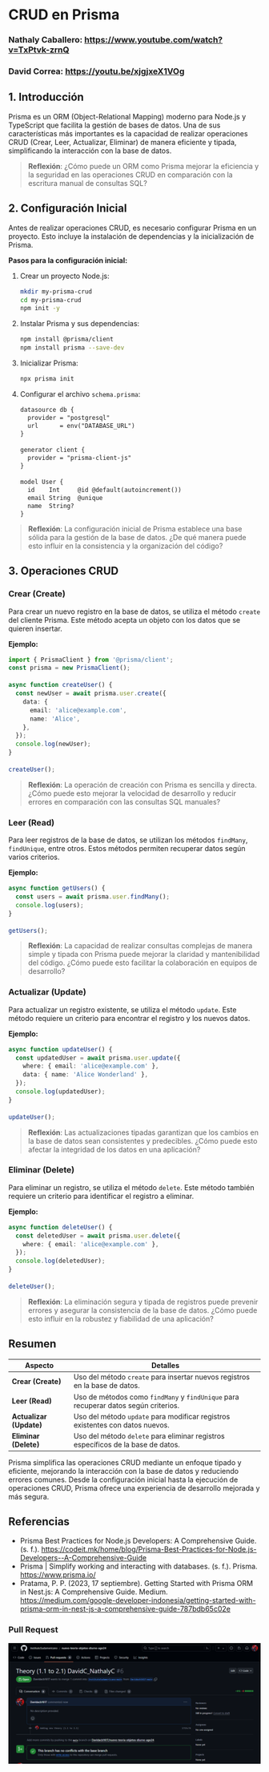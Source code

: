 # CRUD en Prisma

### Nathaly Caballero: https://www.youtube.com/watch?v=TxPtvk-zrnQ

### David Correa: https://youtu.be/xjgjxeX1VOg

## 1. Introducción

Prisma es un ORM (Object-Relational Mapping) moderno para Node.js y TypeScript que facilita la gestión de bases de datos. Una de sus características más importantes es la capacidad de realizar operaciones CRUD (Crear, Leer, Actualizar, Eliminar) de manera eficiente y tipada, simplificando la interacción con la base de datos.

> **Reflexión**: ¿Cómo puede un ORM como Prisma mejorar la eficiencia y la seguridad en las operaciones CRUD en comparación con la escritura manual de consultas SQL?

## 2. Configuración Inicial

Antes de realizar operaciones CRUD, es necesario configurar Prisma en un proyecto. Esto incluye la instalación de dependencias y la inicialización de Prisma.

**Pasos para la configuración inicial:**

1. Crear un proyecto Node.js:

   ```bash
   mkdir my-prisma-crud
   cd my-prisma-crud
   npm init -y
   ```

2. Instalar Prisma y sus dependencias:

   ```bash
   npm install @prisma/client
   npm install prisma --save-dev
   ```

3. Inicializar Prisma:

   ```bash
   npx prisma init
   ```

4. Configurar el archivo `schema.prisma`:

   ```prisma
   datasource db {
     provider = "postgresql"
     url      = env("DATABASE_URL")
   }

   generator client {
     provider = "prisma-client-js"
   }

   model User {
     id    Int     @id @default(autoincrement())
     email String  @unique
     name  String?
   }
   ```

> **Reflexión**: La configuración inicial de Prisma establece una base sólida para la gestión de la base de datos. ¿De qué manera puede esto influir en la consistencia y la organización del código?

## 3. Operaciones CRUD

### Crear (Create)

Para crear un nuevo registro en la base de datos, se utiliza el método `create` del cliente Prisma. Este método acepta un objeto con los datos que se quieren insertar.

**Ejemplo:**

```typescript
import { PrismaClient } from '@prisma/client';
const prisma = new PrismaClient();

async function createUser() {
  const newUser = await prisma.user.create({
    data: {
      email: 'alice@example.com',
      name: 'Alice',
    },
  });
  console.log(newUser);
}

createUser();
```

> **Reflexión**: La operación de creación con Prisma es sencilla y directa. ¿Cómo puede esto mejorar la velocidad de desarrollo y reducir errores en comparación con las consultas SQL manuales?

### Leer (Read)

Para leer registros de la base de datos, se utilizan los métodos `findMany`, `findUnique`, entre otros. Estos métodos permiten recuperar datos según varios criterios.

**Ejemplo:**

```typescript
async function getUsers() {
  const users = await prisma.user.findMany();
  console.log(users);
}

getUsers();
```

> **Reflexión**: La capacidad de realizar consultas complejas de manera simple y tipada con Prisma puede mejorar la claridad y mantenibilidad del código. ¿Cómo puede esto facilitar la colaboración en equipos de desarrollo?

### Actualizar (Update)

Para actualizar un registro existente, se utiliza el método `update`. Este método requiere un criterio para encontrar el registro y los nuevos datos.

**Ejemplo:**

```typescript
async function updateUser() {
  const updatedUser = await prisma.user.update({
    where: { email: 'alice@example.com' },
    data: { name: 'Alice Wonderland' },
  });
  console.log(updatedUser);
}

updateUser();
```

> **Reflexión**: Las actualizaciones tipadas garantizan que los cambios en la base de datos sean consistentes y predecibles. ¿Cómo puede esto afectar la integridad de los datos en una aplicación?

### Eliminar (Delete)

Para eliminar un registro, se utiliza el método `delete`. Este método también requiere un criterio para identificar el registro a eliminar.

**Ejemplo:**

```typescript
async function deleteUser() {
  const deletedUser = await prisma.user.delete({
    where: { email: 'alice@example.com' },
  });
  console.log(deletedUser);
}

deleteUser();
```

> **Reflexión**: La eliminación segura y tipada de registros puede prevenir errores y asegurar la consistencia de la base de datos. ¿Cómo puede esto influir en la robustez y fiabilidad de una aplicación?

## Resumen

| Aspecto                 | Detalles                                                                            |
| ----------------------- | ----------------------------------------------------------------------------------- |
| **Crear (Create)**      | Uso del método `create` para insertar nuevos registros en la base de datos.         |
| **Leer (Read)**         | Uso de métodos como `findMany` y `findUnique` para recuperar datos según criterios. |
| **Actualizar (Update)** | Uso del método `update` para modificar registros existentes con datos nuevos.       |
| **Eliminar (Delete)**   | Uso del método `delete` para eliminar registros específicos de la base de datos.    |

Prisma simplifica las operaciones CRUD mediante un enfoque tipado y eficiente, mejorando la interacción con la base de datos y reduciendo errores comunes. Desde la configuración inicial hasta la ejecución de operaciones CRUD, Prisma ofrece una experiencia de desarrollo mejorada y más segura.

## Referencias

- Prisma Best Practices for Node.js Developers: A Comprehensive Guide. (s. f.). https://codeit.mk/home/blog/Prisma-Best-Practices-for-Node.js-Developers--A-Comprehensive-Guide
- Prisma | Simplify working and interacting with databases. (s. f.). Prisma. https://www.prisma.io/
- Pratama, P. P. (2023, 17 septiembre). Getting Started with Prisma ORM in Nest.js: A Comprehensive Guide. Medium. https://medium.com/google-developer-indonesia/getting-started-with-prisma-orm-in-nest-js-a-comprehensive-guide-787bdb65c02e

### Pull Request

![](PullRequest.png)
